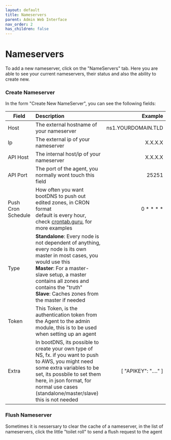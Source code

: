 ```yaml
---
layout: default
title: Nameservers
parent: Admin Web Interface
nav_order: 2
has_children: false
---
```


# Nameservers

To add a new nameserver, click on the "NameServers" tab.
Here you are able to see your current nameservers, their status and also the ability to create new.

### Create Nameserver
In the form "Create New NameServer", you can see the following fields:

| Field        | Description           | Example  |
| ------------- |:-------------| -----:|
| Host      | The external hostname of your nameserver | ns1.YOURDOMAIN.TLD |
| Ip      | The external ip of your nameserver      |   X.X.X.X |
| API Host | The internal host/ip of your nameserver      |    X.X.X.X |
| API Port | The port of the agent, you normally wont touch this field      |    25251 |
| Push Cron Schedule      | How often you want bootDNS to push out edited zones, in CRON format <br />default is every hour, check [crontab.guru](https://crontab.guru/), for more examples |   0 * * * * |
| Type      | **Standalone**: Every node is not dependent of anything, every node is its own master in most cases, you would use this <br />**Master**: For a master-slave setup, a master contains all zones and contains the "truth" <br />**Slave**: Caches zones from the master if needed     |    |
| Token      | This Token, is the authentication token from the Agent to the admin module, this is to be used when setting up an agent      |    |
| Extra     | In bootDNS, its possible to create your own type of NS, fx. if you want to push to AWS, you might need some extra variables to be set, its possbile to set them here, in json format, for normal use cases (standalone/master/slave) this is not needed | [ "APIKEY": "...." ]|


### Flush Nameserver 
Sometimes it is nessersary to clear the cache of a nameserver, in the list of nameservers, click the little "toilet roll" to send a flush request to the agent
